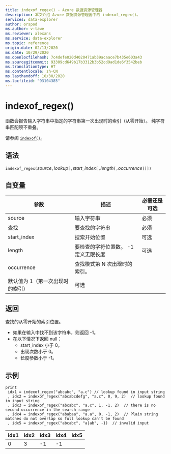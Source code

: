 ```yaml
---
title: indexof_regex() - Azure 数据资源管理器
description: 本文介绍 Azure 数据资源管理器中的 indexof_regex()。
services: data-explorer
author: orspod
ms.author: v-tawe
ms.reviewer: alexans
ms.service: data-explorer
ms.topic: reference
origin.date: 02/13/2020
ms.date: 10/29/2020
ms.openlocfilehash: 7c4defe020d4020471ab39acaace7b435e603a43
ms.sourcegitcommit: 93309cd649b17b3312b3b52cd9ad1de6f3542beb
ms.translationtype: HT
ms.contentlocale: zh-CN
ms.lasthandoff: 10/30/2020
ms.locfileid: "93104385"
---
```

# <a name="indexof_regex"></a>indexof_regex()

函数会报告输入字符串中指定的字符串第一次出现时的索引（从零开始）。 纯字符串匹配项不重叠。

请参阅 [`indexof()`](indexoffunction.md)。

## <a name="syntax"></a>语法

`indexof_regex(`*source*`,`*lookup*`[,`*start_index*`[,`*length*`[,`*occurrence*`]]])`

## <a name="arguments"></a>自变量

|参数     | 描述                                     |必需还是可选|
|--------------|-------------------------------------------------|--------------------|
|source        | 输入字符串                                    |必须            |
|查找        | 要查找的字符串                                  |必须            |
|start_index   | 搜索开始位置                           |可选            |
|length        | 要检查的字符位置数。 -1 定义无限长度 |可选            |
|occurrence    | 查找模式第 N 次出现时的索引。 
                 默认值为 1（第一次出现时的索引） |可选            |

## <a name="returns"></a>返回

查找的从零开始的索引位置。

* 如果在输入中找不到该字符串，则返回 -1。
* 在以下情况下返回 null：
     * start_index 小于 0。
     * 出现次数小于 0。
     * 长度参数小于 -1。


## <a name="examples"></a>示例

```kusto
print
 idx1 = indexof_regex("abcabc", "a.c") // lookup found in input string
 , idx2 = indexof_regex("abcabcdefg", "a.c", 0, 9, 2)  // lookup found in input string
 , idx3 = indexof_regex("abcabc", "a.c", 1, -1, 2)  // there is no second occurrence in the search range
 , idx4 = indexof_regex("ababaa", "a.a", 0, -1, 2)  // Plain string matches do not overlap so full lookup can't be found
 , idx5 = indexof_regex("abcabc", "a|ab", -1)  // invalid input
```

|idx1|idx2|idx3|idx4|idx5|
|----|----|----|----|----|
|0   |3   |-1  |-1  |    |
